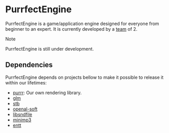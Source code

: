# PurrfectEngine

PurrfectEngine is a game/application engine designed for everyone from beginner to an expert. It is currently developed by a [team](#team) of 2.

> [!NOTE]
> PurrfectEngine is still under development.

## Dependencies

PurrfectEngine depends on projects bellow to make it possible to release it within our lifetimes:
- [purrr](https://github.com/ClawsoftSolutions/purrr): Our own rendering library.
- [glm](https://github.com/g-truc/glm)
- [stb](https://github.com/nothings/stb)
- [openal-soft](https://github.com/kcat/openal-soft)
- [libsndfile](https://github.com/libsndfile/libsndfile)
- [minimp3](https://github.com/lieff/minimp3)
- [entt](https://github.com/skypjack/entt)